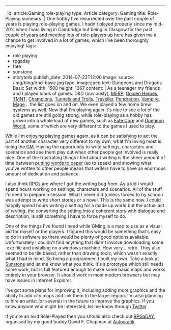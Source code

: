 ---
_id: article:Gaming:role-playing
type: Article
category: Gaming
title: Role-Playing
summary: |
  One hobby I've resurrected over the past couple of years is playing role-playing games. I hadn't played properly since my mid-20's when I was living in Cambridge but being in Glasgow for the past couple of years and meeting lots of role-players up here has given me a chance to get involved in a lot of games, which I've been thoroughly enjoying!
tags: 
  - role playing
  - rpgaday
  - fate
  - sunstone
  - storytella
publish_date: 2014-07-23T12:00
image:
  source: /img/blog/dnd-basic.jpg
  type: image/jpeg
  text: Dungeons and Dragons Basic Set
  width: 1500
  height: 1067
content: |
  As a teenager my friends and I played loads of games. D&D (obviously), [MERP][merp], [Golden Heroes][gh], [TMNT][tmnt], [Champions][champions], [Tunnels and Trolls][tnt], [Traveller][traveller], [Pendragon][pendragon], [Vampire][vamp], [Mage][mage]... the list goes on and on. We even played a few home brew systems as well. Now that I'm playing again it's nice to see a lot of the old games are still going strong, while role-playing as a hobby has grown into a whole load of new games, such as [Fate Core][fate] and [Dungeon World][dw], some of which are very different to the games I used to play.

  While I'm enjoying playing games again, as it can be satisfying to act the part of another character very different to my own, what I'm loving most is being the <abbr title="Games Master">GM</abbr>. Having the opportunity to write settings, characters and scenarios and see them play out when other people get involved is really nice. One of the frustrating things I find about writing is the sheer amount of time between [putting words to paper][st] (so to speak) and showing what you've written to other people means that writers have to have an enormous amount of dedication and patience.

  I also think <abbr title="Role-Playing Games">RPGs</abbr> are where I got the writing bug from. As a kid I would spend hours working on settings, characters and scenarios. All of the stuff I'd need to prepare a session. What I never did (unless forced to by school) was attempt to write short stories or a novel. This is the same now. I could happily spend hours writing a setting for a made up world but the actual act of *writing*, the converting the setting into a coherent story with dialogue and description, is still something I have to force myself to do.

  One of the things I've found I need while GMing is a map to use as a visual aid for myself or the players. I figured this would be something that's easy to do in software so there would be plenty of good options available. Unfortunately I couldn't find anything that didn't involve downloading some .exe file and installing on a windows machine. How very... retro. They also seemed to be tile based, rather than drawing tools, which wasn't exactly what I had in mind. So being a programmer, I built my own. Take a look at [Sunstone][sunstone] and let me know what you think. It's a prototype which still needs some work, but is full featured enough to make some basic maps and works entirely in your browser. It should work in most modern browsers but may have issues in Internet Explorer.

  I've got some plans for improving it, including adding more graphics and the ability to add city maps and link them to the larger region. I'm also planning to hire an artist (or several) in the future to improve the graphics. If you know anyone who might be interested, let me know through [Twitter][tw].

  If you're an avid Role-Played then you should also check out [RPGaDAY][rpgday], organised by my good buddy David F. Chapman at [Autocratik][autocratik].

  [sunstone]: http://sunstone.stoogoff.com/
  [fate]: http://www.evilhat.com/home/fate-core/
  [pendragon]: http://www.gspendragon.com/
  [dw]: http://www.dungeon-world.com/
  [traveller]: http://www.mongoosepublishing.com/rpgs/traveller.html
  [tnt]: http://www.tunnelsandtrolls.com/
  [merp]: http://www.icewebring.com/ICE_Products/Product_Page.php?product_id=129%20Middle-earth%20Role%20Playing%20(boxed%20set)%20(1986,%201985%20UK)
  [gh]: http://en.wikipedia.org/wiki/Golden_Heroes
  [tmnt]: http://en.wikipedia.org/wiki/Teenage_Mutant_Ninja_Turtles_%26_Other_Strangeness
  [vamp]: http://whitewolf.wikia.com/wiki/Vampire:_The_Masquerade
  [champions]: http://www.herogames.com/forums/store/product/4-champions-complete-bookpdf/
  [st]: https://storytel.la/
  [rpgday]: http://autocratik.blogspot.co.uk/2014/07/rpgaday-in-august.html
  [tw]: https://twitter.com/stoogoff
  [autocratik]: http://www.autocratik.com/
  [mage]: http://whitewolf.wikia.com/wiki/Mage:_The_Ascension
